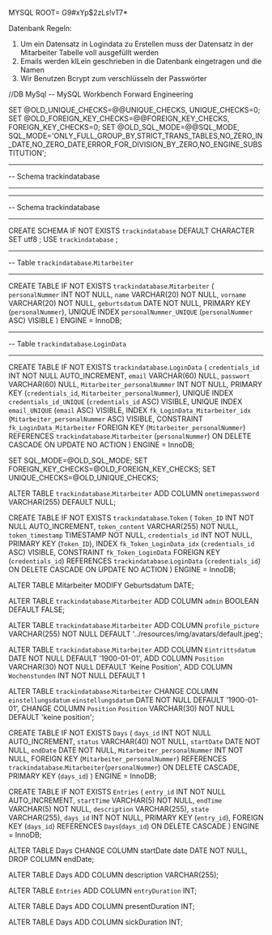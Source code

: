 MYSQL ROOT= G9#xYp$2zLs!vT7*

Datenbank Regeln:

1. Um ein Datensatz in Logindata zu Erstellen muss der Datensatz in der Mitarbeiter Tabelle voll ausgefüllt werden
2. Emails werden klLein geschrieben in die Datenbank eingetragen und die Namen
3. Wir Benutzen Bcrypt zum verschlüsseln der Passwörter

//DB MySql
-- MySQL Workbench Forward Engineering

SET @OLD_UNIQUE_CHECKS=@@UNIQUE_CHECKS, UNIQUE_CHECKS=0;
SET @OLD_FOREIGN_KEY_CHECKS=@@FOREIGN_KEY_CHECKS, FOREIGN_KEY_CHECKS=0;
SET @OLD_SQL_MODE=@@SQL_MODE, SQL_MODE='ONLY_FULL_GROUP_BY,STRICT_TRANS_TABLES,NO_ZERO_IN_DATE,NO_ZERO_DATE,ERROR_FOR_DIVISION_BY_ZERO,NO_ENGINE_SUBSTITUTION';

-- -----------------------------------------------------
-- Schema trackindatabase
-- -----------------------------------------------------

-- -----------------------------------------------------
-- Schema trackindatabase
-- -----------------------------------------------------
CREATE SCHEMA IF NOT EXISTS `trackindatabase` DEFAULT CHARACTER SET utf8 ;
USE `trackindatabase` ;

-- -----------------------------------------------------
-- Table `trackindatabase`.`Mitarbeiter`
-- -----------------------------------------------------
CREATE TABLE IF NOT EXISTS `trackindatabase`.`Mitarbeiter` (
`personalNummer` INT NOT NULL,
`name` VARCHAR(20) NOT NULL,
`vorname` VARCHAR(20) NOT NULL,
`geburtsdatum` DATE NOT NULL,
PRIMARY KEY (`personalNummer`),
UNIQUE INDEX `personalNummer_UNIQUE` (`personalNummer` ASC) VISIBLE
)
ENGINE = InnoDB;

-- -----------------------------------------------------
-- Table `trackindatabase`.`LoginData`
-- -----------------------------------------------------
CREATE TABLE IF NOT EXISTS `trackindatabase`.`LoginData` (
`credentials_id` INT NOT NULL AUTO_INCREMENT,
`email` VARCHAR(60) NULL,
`passwort` VARCHAR(60) NULL,
`Mitarbeiter_personalNummer` INT NOT NULL,
PRIMARY KEY (`credentials_id`, `Mitarbeiter_personalNummer`),
UNIQUE INDEX `credentials_id_UNIQUE` (`credentials_id` ASC) VISIBLE,
UNIQUE INDEX `email_UNIQUE` (`email` ASC) VISIBLE,
INDEX `fk_LoginData_Mitarbeiter_idx` (`Mitarbeiter_personalNummer` ASC) VISIBLE,
CONSTRAINT `fk_LoginData_Mitarbeiter`
FOREIGN KEY (`Mitarbeiter_personalNummer`)
REFERENCES `trackindatabase`.`Mitarbeiter` (`personalNummer`)
ON DELETE CASCADE
ON UPDATE NO ACTION
)
ENGINE = InnoDB;

SET SQL_MODE=@OLD_SQL_MODE;
SET FOREIGN_KEY_CHECKS=@OLD_FOREIGN_KEY_CHECKS;
SET UNIQUE_CHECKS=@OLD_UNIQUE_CHECKS;


ALTER TABLE `trackindatabase`.`Mitarbeiter`
ADD COLUMN `onetimepassword` VARCHAR(255) DEFAULT NULL;

CREATE TABLE IF NOT EXISTS `trackindatabase`.`Token` (
`Token_ID` INT NOT NULL AUTO_INCREMENT,
`token_content` VARCHAR(255) NOT NULL,
`token_timestamp` TIMESTAMP NOT NULL,
`credentials_id` INT NOT NULL,
PRIMARY KEY (`Token_ID`),
INDEX `fk_Token_LoginData_idx` (`credentials_id` ASC) VISIBLE,
CONSTRAINT `fk_Token_LoginData`
FOREIGN KEY (`credentials_id`)
REFERENCES `trackindatabase`.`LoginData` (`credentials_id`)
ON DELETE CASCADE
ON UPDATE NO ACTION
)
ENGINE = InnoDB;


ALTER TABLE Mitarbeiter MODIFY Geburtsdatum DATE;

ALTER TABLE `trackindatabase`.`Mitarbeiter`
ADD COLUMN `admin` BOOLEAN DEFAULT FALSE;

ALTER TABLE `trackindatabase`.`Mitarbeiter`
ADD COLUMN `profile_picture` VARCHAR(255) NOT NULL DEFAULT '../resources/img/avatars/default.jpeg';


ALTER TABLE `trackindatabase`.`Mitarbeiter`
ADD COLUMN `Eintrittsdatum` DATE NOT NULL DEFAULT '1900-01-01',
ADD COLUMN `Position` VARCHAR(30) NOT NULL DEFAULT 'Keine Position',
ADD COLUMN `Wochenstunden` INT NOT NULL DEFAULT 1

ALTER TABLE `trackindatabase`.`Mitarbeiter`
CHANGE COLUMN `einstellungsdatum` `einstellungsdatum` DATE NOT NULL DEFAULT '1900-01-01',
CHANGE COLUMN `Position` `Position` VARCHAR(30) NOT NULL DEFAULT 'keine position';

CREATE TABLE IF NOT EXISTS `Days` (
`days_id` INT NOT NULL AUTO_INCREMENT,
`status` VARCHAR(40) NOT NULL,
`startDate` DATE NOT NULL,
`endDate` DATE NOT NULL,
`Mitarbeiter_personalNummer` INT NOT NULL,
FOREIGN KEY (`Mitarbeiter_personalNummer`) REFERENCES `trackindatabase`.`Mitarbeiter`(`personalNummer`) ON DELETE CASCADE,
PRIMARY KEY (`days_id`)
) ENGINE = InnoDB;

CREATE TABLE IF NOT EXISTS `Entries` (
`entry_id` INT NOT NULL AUTO_INCREMENT,
`startTime` VARCHAR(5) NOT NULL,
`endTime` VARCHAR(5) NOT NULL,
`description` VARCHAR(255),
`state` VARCHAR(255),
`days_id` INT NOT NULL,
PRIMARY KEY (`entry_id`),
FOREIGN KEY (`days_id`) REFERENCES `Days`(`days_id`) ON DELETE CASCADE
) ENGINE = InnoDB;

ALTER TABLE Days
CHANGE COLUMN startDate date DATE NOT NULL,
DROP COLUMN endDate;

ALTER TABLE Days
ADD COLUMN description VARCHAR(255);

ALTER TABLE `Entries`
ADD COLUMN `entryDuration` INT;

ALTER TABLE Days
ADD COLUMN presentDuration INT;

ALTER TABLE Days
ADD COLUMN sickDuration INT;